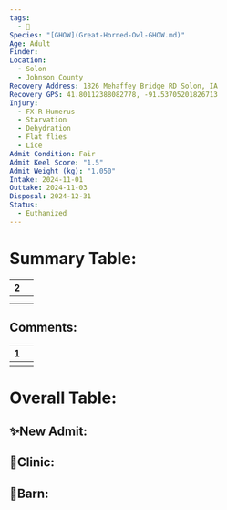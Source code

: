 ```yaml
---
tags:
  - 🦅
Species: "[GHOW](Great-Horned-Owl-GHOW.md)"
Age: Adult
Finder: 
Location:
  - Solon
  - Johnson County
Recovery Address: 1826 Mehaffey Bridge RD Solon, IA
Recovery GPS: 41.80112388082778, -91.53705201826713
Injury:
  - FX R Humerus
  - Starvation
  - Dehydration
  - Flat flies
  - Lice
Admit Condition: Fair
Admit Keel Score: "1.5"
Admit Weight (kg): "1.050"
Intake: 2024-11-01
Outtake: 2024-11-03
Disposal: 2024-12-31
Status:
  - Euthanized
---
```


# Summary Table:

<div><table class="dataview table-view-table"><thead class="table-view-thead"><tr class="table-view-tr-header"><th class="table-view-th"><span></span><span class="dataview small-text">2</span></th><th class="table-view-th"><span></span></th></tr></thead><tbody class="table-view-tbody"><tr><td><span></span></td><td><span></span></td></tr><tr><td><span></span></td><td><span></span></td></tr></tbody></table></div>

## Comments:

<div><table class="dataview table-view-table"><thead class="table-view-thead"><tr class="table-view-tr-header"><th class="table-view-th"><span></span><span class="dataview small-text">1</span></th><th class="table-view-th"><span></span></th></tr></thead><tbody class="table-view-tbody"><tr><td><span></span></td><td><span></span></td></tr></tbody></table></div>

# Overall Table:

## ✨New Admit:



## 🏥Clinic:



## 🏡Barn:


